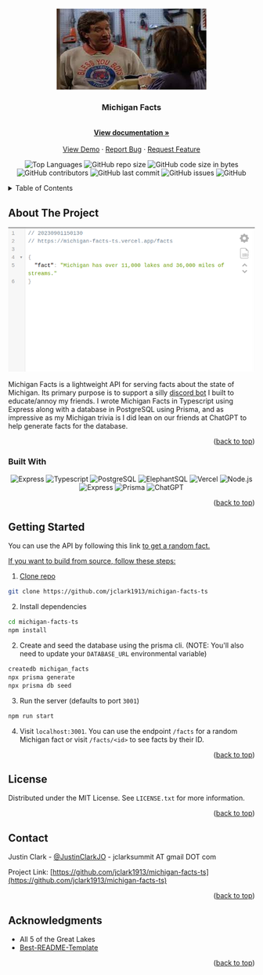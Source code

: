 <a name="readme-top"></a>
<!-- PROJECT SHIELDS -->
<!--
*** I'm using markdown "reference style" links for readability.
*** Reference links are enclosed in brackets [ ] instead of parentheses ( ).
*** See the bottom of this document for the declaration of the reference variables
*** for contributors-url, forks-url, etc. This is an optional, concise syntax you may use.
*** https://www.markdownguide.org/basic-syntax/#reference-style-links
-->

<div align="center"><img src="./docs/header.jpeg"></div>

<h3 align="center">Michigan Facts</h3>

  <p align="center">
    <br />
    <a href="https://github.com/jclark1913/michigan-facts-ts"><strong>View documentation »</strong></a>
    <br />
    <br />
    <a href="https://michigan-facts-ts.vercel.app/facts">View Demo</a>
    ·
    <a href="https://github.com/jclark1913/michigan-facts-ts/issues">Report Bug</a>
    ·
    <a href="https://github.com/jclark1913/michigan-facts-ts/issues">Request Feature</a>
  </p>
</div>

<div align="center">

![Top Languages](https://img.shields.io/github/languages/top/jclark1913/michigan-facts-ts)
![GitHub repo size](https://img.shields.io/github/repo-size/jclark1913/michigan-facts-ts)
![GitHub code size in bytes](https://img.shields.io/github/languages/code-size/jclark1913/michigan-facts-ts)
![GitHub contributors](https://img.shields.io/github/contributors/jclark1913/michigan-facts-ts)
![GitHub last commit](https://img.shields.io/github/last-commit/jclark1913/michigan-facts-ts)
![GitHub issues](https://img.shields.io/github/issues/jclark1913/michigan-facts-ts)
![GitHub](https://img.shields.io/github/license/jclark1913/michigan-facts-ts)

</div>

<!-- TABLE OF CONTENTS -->
<details>
  <summary>Table of Contents</summary>
  <ol>
    <li>
      <a href="#about-the-project">About The Project</a>
      <ul>
        <li><a href="#built-with">Built With</a></li>
      </ul>
    </li>
    <li>
      <a href="#getting-started">Getting Started</a>
    </li>
    <li><a href="#license">License</a></li>
    <li><a href="#contact">Contact</a></li>
    <li><a href="#acknowledgments">Acknowledgments</a></li>
  </ol>
</details>



<!-- ABOUT THE PROJECT -->
## About The Project

![Product Name Screen Shot][product-screenshot]

Michigan Facts is a lightweight API for serving facts about the state of Michigan. Its primary purpose is to support a silly <a href="https://github.com/jclark1913/michigan-bot">discord bot</a> I built to educate/annoy my friends. I wrote Michigan Facts in Typescript using Express along with a database in PostgreSQL using Prisma, and as impressive as my Michigan trivia is I did lean on our friends at ChatGPT to help generate facts for the database.


<p align="right">(<a href="#readme-top">back to top</a>)</p>

### Built With

<div align="center">

![Express][Express]
![Typescript][Typescript]
![PostgreSQL][PostgreSQL]
![ElephantSQL][ElephantSQL]
![Vercel][Vercel]
![Node.js][Node.js]
![Express][Express]
![Prisma][Prisma]
![ChatGPT][ChatGPT]

</div>

<p align="right">(<a href="#readme-top">back to top</a>)</p>


<!-- GETTING STARTED -->
## Getting Started

You can use the API by following this link <a href="michigan-facts-ts.vercel.app/facts"> to get a random fact.

If you want to build from source, follow these steps:

1. Clone repo

```bash
git clone https://github.com/jclark1913/michigan-facts-ts
```

2. Install dependencies

```bash
cd michigan-facts-ts
npm install
```

2. Create and seed the database using the prisma cli. (NOTE: You'll also need to update your `DATABASE_URL` environmental variable)

```bash
createdb michigan_facts
npx prisma generate
npx prisma db seed
```

3. Run the server (defaults to port `3001`)

```bash
npm run start
```

4. Visit `localhost:3001`. You can use the endpoint `/facts` for a random Michigan fact or visit `/facts/<id>` to see facts by their ID.

<p align="right">(<a href="#readme-top">back to top</a>)</p>


<!-- LICENSE -->
## License

Distributed under the MIT License. See `LICENSE.txt` for more information.

<p align="right">(<a href="#readme-top">back to top</a>)</p>



<!-- CONTACT -->
## Contact

Justin Clark - [@JustinClarkJO](https://twitter.com/@JustinClarkJO) - jclarksummit AT gmail DOT com

Project Link: [https://github.com/jclark1913/michigan-facts-ts](https://github.com/jclark1913/michigan-facts-ts)

<p align="right">(<a href="#readme-top">back to top</a>)</p>



<!-- ACKNOWLEDGMENTS -->
## Acknowledgments

* All 5 of the Great Lakes
* [Best-README-Template](https://github.com/othneildrew/Best-README-Template)

<p align="right">(<a href="#readme-top">back to top</a>)</p>



<!-- MARKDOWN LINKS & IMAGES -->
<!-- https://www.markdownguide.org/basic-syntax/#reference-style-links -->
[contributors-shield]: https://img.shields.io/github/contributors/jclark1913/michigan-facts-ts.svg?style=for-the-badge
[contributors-url]: https://github.com/jclark1913/michigan-facts-ts/graphs/contributors
[forks-shield]: https://img.shields.io/github/forks/jclark1913/michigan-facts-ts.svg?style=for-the-badge
[forks-url]: https://github.com/jclark1913/michigan-facts-ts/network/members
[stars-shield]: https://img.shields.io/github/stars/jclark1913/michigan-facts-ts.svg?style=for-the-badge
[stars-url]: https://github.com/jclark1913/michigan-facts-ts/stargazers
[issues-shield]: https://img.shields.io/github/issues/jclark1913/michigan-facts-ts.svg?style=for-the-badge
[issues-url]: https://github.com/jclark1913/michigan-facts-ts/issues
[license-shield]: https://img.shields.io/github/license/jclark1913/michigan-facts-ts.svg?style=for-the-badge
[license-url]: https://github.com/jclark1913/michigan-facts-ts/blob/master/LICENSE.txt
[linkedin-shield]: https://img.shields.io/badge/-LinkedIn-black.svg?style=for-the-badge&logo=linkedin&colorB=555
[linkedin-url]: https://linkedin.com/in/linkedin_username
[product-screenshot]: docs/main.png
[React]: https://img.shields.io/badge/React-61DAFB?logo=react&logoColor=white
[React.js]: https://img.shields.io/badge/React-20232A?style=for-the-badge&logo=react&logoColor=61DAFB
[React-url]: https://reactjs.org/
[Bootstrap.com]: https://img.shields.io/badge/Bootstrap-563D7C?style=for-the-badge&logo=bootstrap&logoColor=white
[Bootstrap-url]: https://getbootstrap.com
[PostgreSQL]: https://img.shields.io/badge/PostgreSQL-4169E1?logo=postgresql&logoColor=white
[ElephantSQL]: https://img.shields.io/badge/ElephantSQL-2D9CDB?logo=elephantsql&logoColor=white
[Render]: https://img.shields.io/badge/Render-000000?logo=render&logoColor=white
[Express]: https://img.shields.io/badge/Express-000000?logo=express&logoColor=white
[Node.js]: https://img.shields.io/badge/Node.js-339933?logo=node.js&logoColor=white
[React Router]: https://img.shields.io/badge/React_Router-CA4245?logo=react-router&logoColor=white
[Vercel]: https://img.shields.io/badge/vercel-%23000000.svg?&logo=vercel&logoColor=white
[TypeScript]: https://img.shields.io/badge/typescript-%23007ACC.svg?&logo=typescript&logoColor=white
[Prisma]: https://img.shields.io/badge/Prisma-3982CE?&logo=Prisma&logoColor=white
[ChatGPT]: https://img.shields.io/badge/chatGPT-74aa9c?&logo=openai&logoColor=white
